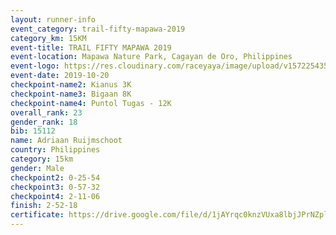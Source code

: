 ```yaml
---
layout: runner-info 
event_category: trail-fifty-mapawa-2019 
category_km: 15KM 
event-title: TRAIL FIFTY MAPAWA 2019  
event-location: Mapawa Nature Park, Cagayan de Oro, Philippines 
event-logo: https://res.cloudinary.com/raceyaya/image/upload/v1572254355/logo/trail-fifty-mapawa_fizjmb.jpg 
event-date: 2019-10-20 
checkpoint-name2: Kianus 3K 
checkpoint-name3: Bigaan 8K 
checkpoint-name4: Puntol Tugas - 12K 
overall_rank: 23
gender_rank: 18
bib: 15112
name: Adriaan Ruijmschoot
country: Philippines
category: 15km
gender: Male
checkpoint2: 0-25-54
checkpoint3: 0-57-32
checkpoint4: 2-11-06
finish: 2-52-18
certificate: https://drive.google.com/file/d/1jAYrqc0knzVUxa8lbjJPrNZpl8Enxzf1/view?usp=sharing
---
```

